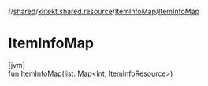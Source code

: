 //[shared](../../../index.md)/[xlitekt.shared.resource](../index.md)/[ItemInfoMap](index.md)/[ItemInfoMap](-item-info-map.md)

# ItemInfoMap

[jvm]\
fun [ItemInfoMap](-item-info-map.md)(list: [Map](https://kotlinlang.org/api/latest/jvm/stdlib/kotlin.collections/-map/index.html)&lt;[Int](https://kotlinlang.org/api/latest/jvm/stdlib/kotlin/-int/index.html), [ItemInfoResource](../-item-info-resource/index.md)&gt;)
